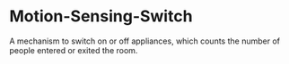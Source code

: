 # Motion-Sensing-Switch
A mechanism to switch on or off appliances, which counts the number of people entered or exited the room.
